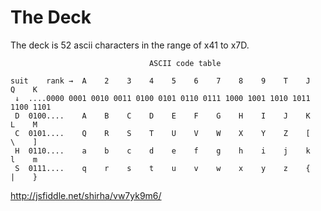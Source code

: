 # The Deck

The deck is 52 ascii characters in the range of x41 to x7D.

```
                               ASCII code table

suit    rank →  A    2    3    4    5    6    7    8    9    T    J    Q    K
 ↓  ....0000 0001 0010 0011 0100 0101 0110 0111 1000 1001 1010 1011 1100 1101
 D  0100....    A    B    C    D    E    F    G    H    I    J    K    L    M
 C  0101....    Q    R    S    T    U    V    W    X    Y    Z    [    \    ]
 H  0110....    a    b    c    d    e    f    g    h    i    j    k    l    m
 S  0111....    q    r    s    t    u    v    w    x    y    z    {    |    }

```

http://jsfiddle.net/shirha/vw7yk9m6/
